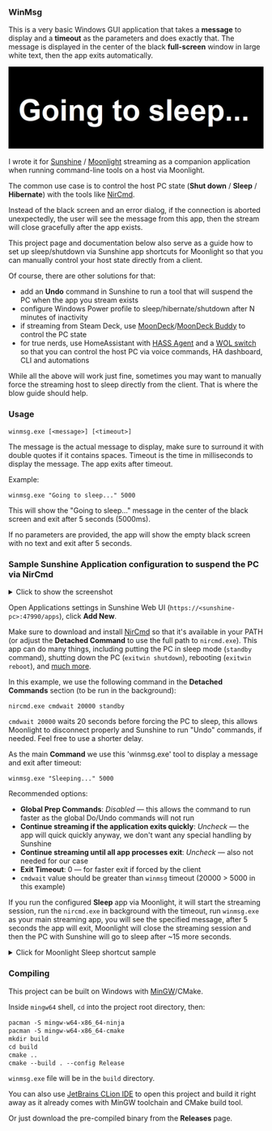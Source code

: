 ### WinMsg

This is a very basic Windows GUI application that takes a **message** to display and a **timeout** as the parameters
and does exactly that. The message is displayed in the center of the black **full-screen** window in large white text,
then the app exits automatically.

![Example](doc/screenshot.png)

I wrote it for [Sunshine](https://github.com/LizardByte/Sunshine) / [Moonlight](https://github.com/moonlight-stream)
streaming as a companion application when running command-line tools on a host via Moonlight.

The common use case is to control the host PC state (**Shut down** / **Sleep** / **Hibernate**) with the tools
like [NirCmd](https://www.nirsoft.net/utils/nircmd.html).

Instead of the black screen and an error dialog, if the connection is aborted unexpectedly, the user will see the
message from this app, then the stream will close gracefully after the app exists.

This project page and documentation below also serve as a guide how to set up sleep/shutdown via Sunshine app
shortcuts for Moonlight so that you can manually control your host state directly from a client.

Of course, there are other solutions for that:

- add an **Undo** command in Sunshine to run a tool that will suspend the PC when the app you stream exists
- configure Windows Power profile to sleep/hibernate/shutdown after N minutes of inactivity
- if streaming from Steam Deck,
  use [MoonDeck](https://github.com/FrogTheFrog/moondeck)/[MoonDeck Buddy](https://github.com/FrogTheFrog/moondeck-buddy)
  to control the PC state
- for true nerds, use HomeAssistant with [HASS Agent](https://github.com/hass-agent/HASS.Agent) and
  a [WOL switch](https://www.home-assistant.io/integrations/wake_on_lan/) so that you can control the host PC via voice
  commands, HA dashboard, CLI and automations

While all the above will work just fine, sometimes you may want to manually force the streaming host to sleep directly
from the client. That is where the blow guide should help.

### Usage

```
winmsg.exe [<message>] [<timeout>]
```

The message is the actual message to display, make sure to surround it with double quotes if it contains spaces.
Timeout is the time in milliseconds to display the message. The app exits after timeout.

Example:

```commandline
winmsg.exe "Going to sleep..." 5000
```

This will show the "Going to sleep..." message in the center of the black screen and exit after 5 seconds (5000ms).

If no parameters are provided, the app will show the empty black screen with no text and exit after 5 seconds.

### Sample Sunshine Application configuration to suspend the PC via NirCmd

<details>
  <summary>Click to show the screenshot</summary>

![Sunshine Sleep App](doc/sunshine-app.png)
</details>

Open Applications settings in Sunshine Web UI (`https://<sunshine-pc>:47990/apps`), click **Add New**.

Make sure to download and install [NirCmd](https://www.nirsoft.net/utils/nircmd.html) so that it's available in your
PATH (or adjust the **Detached Command** to use the full path to `nircmd.exe`). This app can do many things, including
putting the PC in sleep mode (`standby` command), shutting down the PC (`exitwin shutdown`),
rebooting (`exitwin reboot`), and [much more](https://www.nirsoft.net/utils/nircmd2.html#using).

In this example, we use the following command in the **Detached Commands** section (to be run in the background):

```commandline
nircmd.exe cmdwait 20000 standby
```

`cmdwait 20000` waits 20 seconds before forcing the PC to sleep, this allows Moonlight to disconnect properly and
Sunshine to run "Undo" commands, if needed. Feel free to use a shorter delay.

As the main **Command** we use this 'winmsg.exe' tool to display a message and exit after timeout:

```commandline
winmsg.exe "Sleeping..." 5000
```

Recommended options:

- **Global Prep Commands**: _Disabled_ — this allows the command to run faster as the global Do/Undo commands will not
  run
- **Continue streaming if the application exits quickly**: _Uncheck_ — the app will quick quickly anyway, we don't want
  any special handling by Sunshine
- **Continue streaming until all app processes exit**: _Uncheck_ — also not needed for our case
- **Exit Timeout**: 0 — for faster exit if forced by the client
- `cmdwait` value should be greater than `winmsg` timeout (20000 > 5000 in this example)

If you run the configured **Sleep** app via Moonlight, it will start the streaming session, run the `nircmd.exe` in
background with the timeout, run `winmsg.exe` as your main streaming app, you will see the specified message, after
5 seconds the app will exit, Moonlight will close the streaming session and then the PC with Sunshine will go to sleep
after ~15 more seconds.

<details>
  <summary>Click for Moonlight Sleep shortcut sample</summary>

![Sunshine Sleep App](doc/moonlight-app.png)
</details>

### Compiling

This project can be built on Windows with [MinGW](https://www.mingw-w64.org/downloads/#mingw-builds)/CMake.

Inside `mingw64` shell, `cd` into the project root directory, then:

```commandline
pacman -S mingw-w64-x86_64-ninja
pacman -S mingw-w64-x86_64-cmake
mkdir build
cd build
cmake ..
cmake --build . --config Release
```

`winmsg.exe` file will be in the `build` directory.

You can also use [JetBrains CLion IDE](https://www.jetbrains.com/clion/) to open this project and build it right away
as it already comes with MinGW toolchain and CMake build tool.

Or just download the pre-compiled binary from the **Releases** page.